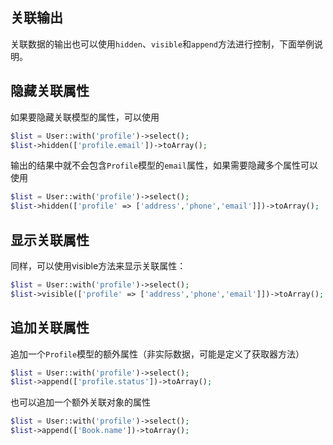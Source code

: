 ## 关联输出

关联数据的输出也可以使用`hidden`、`visible`和`append`方法进行控制，下面举例说明。

## 隐藏关联属性

如果要隐藏关联模型的属性，可以使用

```php
$list = User::with('profile')->select();
$list->hidden(['profile.email'])->toArray();
```

输出的结果中就不会包含`Profile`模型的`email`属性，如果需要隐藏多个属性可以使用

```php
$list = User::with('profile')->select();
$list->hidden(['profile' => ['address','phone','email']])->toArray();
```

## 显示关联属性

同样，可以使用visible方法来显示关联属性：

```php
$list = User::with('profile')->select();
$list->visible(['profile' => ['address','phone','email']])->toArray();
```

## 追加关联属性

追加一个`Profile`模型的额外属性（非实际数据，可能是定义了获取器方法）

```php
$list = User::with('profile')->select();
$list->append(['profile.status'])->toArray();
```

也可以追加一个额外关联对象的属性

```php
$list = User::with('profile')->select();
$list->append(['Book.name'])->toArray();
```



